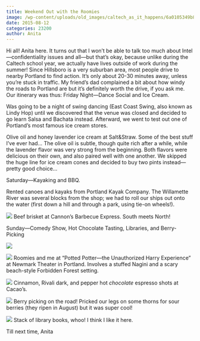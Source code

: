 ```yaml
---
title: Weekend Out with the Roomies
image: /wp-content/uploads/old_images/caltech_as_it_happens/6a0105349b8251970b01bb085da1f1970d.jpg
date: 2015-08-12
categories: 23200
author: Anita
---
```


Hi all! Anita here. It turns out that I won’t be able to talk too much about Intel—confidentiality issues and all—but that’s okay, because unlike during the Caltech school year, we actually have lives outside of work during the summer!
Since Hillsboro is a very suburban area, most people drive to nearby Portland to find action. It’s only about 20-30 minutes away, unless you’re stuck in traffic. My friend’s dad complained a bit about how windy the roads to Portland are but it’s definitely worth the drive, if you ask me. Our itinerary was thus:
Friday Night—Dance Social and Ice Cream.

Was going to be a night of swing dancing (East Coast Swing, also known as Lindy Hop) until we discovered that the venue was closed and decided to go learn Salsa and Bachata instead. Afterward, we went to test out one of Portland’s most famous ice cream stores.

Olive oil and honey lavender ice cream at Salt&amp;Straw. Some of the best stuff I’ve ever had… The olive oil is subtle, though quite rich after a while, while the lavender flavor was very strong from the beginning. Both flavors were delicious on their own, and also paired well with one another. We skipped the huge line for ice cream cones and decided to buy two pints instead—pretty good choice…

Saturday—Kayaking and BBQ.

Rented canoes and kayaks from Portland Kayak Company. The Willamette River was several blocks from the shop; we had to roll our ships out onto the water (first down a hill and through a park, using tie-on wheels!).


![](/old_images/caltech_as_it_happens/6a0105349b8251970b01bb085da352970d.jpg)
Beef brisket at Cannon’s Barbecue Express. South meets North!

Sunday—Comedy Show, Hot Chocolate Tasting, Libraries, and Berry-Picking


![](/old_images/caltech_as_it_happens/6a0105349b8251970b01b7c7b9a396970b.jpg)

![](/old_images/caltech_as_it_happens/6a0105349b8251970b01b7c7b9a3af970b.jpg)
Roomies and me at “Potted Potter—the Unauthorized Harry Experience” at Newmark Theater in Portland. Involves a stuffed Nagini and a scary beach-style Forbidden Forest setting.


![](/old_images/caltech_as_it_happens/6a0105349b8251970b01bb085da37c970d.jpg)
Cinnamon, Rivali dark, and pepper hot *chocolate* espresso shots at Cacao’s.


![](/old_images/caltech_as_it_happens/6a0105349b8251970b01bb085da38c970d.jpg)
Berry picking on the road! Pricked our legs on some thorns for sour berries (they ripen in August) but it was super cool!


![](/old_images/caltech_as_it_happens/6a0105349b8251970b01b8d14353e7970c.jpg)
Stack of library books, whoo!
I think I like it here.

Till next time,
Anita
